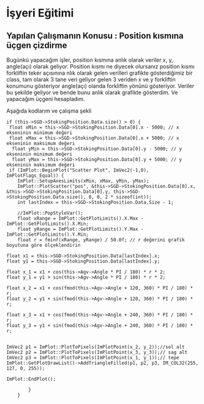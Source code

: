 # İşyeri Eğitimi


##  Yapılan Çalışmanın Konusu : Position kısmına üçgen çizdirme

Bugünkü yapacağım işler, position kısmına anlık olarak veriler x, y, angle(açı) olarak geliyor. Position kısmı ne diyecek olursanız position kısmı forkliftin teker açısınına nlık olarak gelen verilleri grafikte gösterdiğimiz bir class, tam olarak 3 tane veri geliyor gelen 3 veriden x ve y forkliftin konumunu gösteriyor angle(açı) olanda forkliftin yönünü gösteriyor.  Veriler bu şekilde geliyor ve bende bunu anlık olarak grafikte gösterdim. Ve yapacağım üçgeni hesapladım.

Aşağıda kodlarım ve çalışma şekli 

	if (this->SGD->StokingPosition.Data.size() > 0) {
  	 float xMin = this->SGD->StokingPosition.Data[0].x - 5000; // x ekseninin minimum değeri
  	 float xMax = this->SGD->StokingPosition.Data[0].x + 5000; // x ekseninin maksimum değeri
 	  float yMin = this->SGD->StokingPosition.Data[0].y - 5000; // y ekseninin minimum değeri
 	  float yMax = this->SGD->StokingPosition.Data[0].y + 5000; // y ekseninin maksimum değeri
  	 if (ImPlot::BeginPlot("Scatter Plot", ImVec2(-1,0), ImPlotFlags_Equal)) {
		ImPlot::SetupAxesLimits(xMin, xMax, yMin, yMax);
		ImPlot::PlotScatter("pos", &this->SGD->StokingPosition.Data[0].x, &this->SGD->StokingPosition.Data[0].y, this->SGD->StokingPosition.Data.size(), 0, 0, 2 * sizeof(int));
		int lastIndex = this->SGD->StokingPosition.Data.Size - 1;

		//ImPlot::PopStyleVar();
		float xRange = ImPlot::GetPlotLimits().X.Max - ImPlot::GetPlotLimits().X.Min;
		float yRange = ImPlot::GetPlotLimits().Y.Max - ImPlot::GetPlotLimits().Y.Min;
		float r = fminf(xRange, yRange) / 50.0f; // r değerini grafik boyutuna göre ölçeklendirin

	float x1 = this->SGD->StokingPosition.Data[lastIndex].x;
	float y1 = this->SGD->StokingPosition.Data[lastIndex].y;

	float x_1 = x1 + cos(this->Agv->Angle * PI / 180) * r * 2;
	float y_1 = y1 + sin(this->Agv->Angle * PI / 180) * r * 2;
		
	float x_2 = x1 + cos(fmod(this->Agv->Angle + 120, 360) * PI / 180) * r;
	float y_2 = y1 + sin(fmod(this->Agv->Angle + 120, 360) * PI / 180) * r;

	float x_3 = x1 + cos(fmod(this->Agv->Angle + 240, 360) * PI / 180) * r;
	float y_3 = y1 + sin(fmod(this->Agv->Angle + 240, 360) * PI / 180) * r;


	ImVec2 p1 = ImPlot::PlotToPixels(ImPlotPoint(x_2, y_2));//sol alt 
	ImVec2 p2 = ImPlot::PlotToPixels(ImPlotPoint(x_3, y_3));// sag alt 
	ImVec2 p3 = ImPlot::PlotToPixels(ImPlotPoint(x_1, y_1));// tepe
	ImPlot::GetPlotDrawList()->AddTriangleFilled(p1, p2, p3, IM_COL32(255, 127, 0, 255));
				
	ImPlot::EndPlot();
				
			}
		}







 














 	







 





